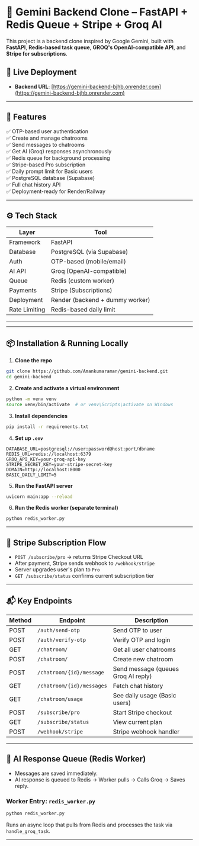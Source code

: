 # 🌟 Gemini Backend Clone – FastAPI + Redis Queue + Stripe + Groq AI

This project is a backend clone inspired by Google Gemini, built with **FastAPI**, **Redis-based task queue**, **GROQ's OpenAI-compatible API**, and **Stripe for subscriptions**.

## 🚀 Live Deployment

- **Backend URL**: [https://gemini-backend-bjhb.onrender.com](https://gemini-backend-bjhb.onrender.com)

---

## 🧩 Features

✅ OTP-based user authentication  
✅ Create and manage chatrooms  
✅ Send messages to chatrooms  
✅ Get AI (Groq) responses asynchronously  
✅ Redis queue for background processing  
✅ Stripe-based Pro subscription  
✅ Daily prompt limit for Basic users  
✅ PostgreSQL database (Supabase)  
✅ Full chat history API  
✅ Deployment-ready for Render/Railway

---

## ⚙️ Tech Stack

| Layer         | Tool                     |
|---------------|--------------------------|
| Framework     | FastAPI                  |
| Database      | PostgreSQL (via Supabase)|
| Auth          | OTP-based (mobile/email) |
| AI API        | Groq (OpenAI-compatible) |
| Queue         | Redis (custom worker)    |
| Payments      | Stripe (Subscriptions)   |
| Deployment    | Render (backend + dummy worker) |
| Rate Limiting | Redis-based daily limit  |

---

---

## 📦 Installation & Running Locally

1. **Clone the repo**

```bash
git clone https://github.com/Amankumaraman/gemini-backend.git
cd gemini-backend
````

2. **Create and activate a virtual environment**

```bash
python -m venv venv
source venv/bin/activate  # or venv\Scripts\activate on Windows
```

3. **Install dependencies**

```bash
pip install -r requirements.txt
```

4. **Set up `.env`**

```env
DATABASE_URL=postgresql://user:password@host:port/dbname
REDIS_URL=redis://localhost:6379
GROQ_API_KEY=your-groq-api-key
STRIPE_SECRET_KEY=your-stripe-secret-key
DOMAIN=http://localhost:8000
BASIC_DAILY_LIMIT=5
```

5. **Run the FastAPI server**

```bash
uvicorn main:app --reload
```

6. **Run the Redis worker (separate terminal)**

```bash
python redis_worker.py
```

---

## 🔁 Stripe Subscription Flow

* `POST /subscribe/pro` → returns Stripe Checkout URL
* After payment, Stripe sends webhook to `/webhook/stripe`
* Server upgrades user's plan to `Pro`
* `GET /subscribe/status` confirms current subscription tier

---

## 📬 Key Endpoints

| Method | Endpoint                  | Description                         |
| ------ | ------------------------- | ----------------------------------- |
| POST   | `/auth/send-otp`          | Send OTP to user                    |
| POST   | `/auth/verify-otp`        | Verify OTP and login                |
| GET    | `/chatroom/`              | Get all user chatrooms              |
| POST   | `/chatroom/`              | Create new chatroom                 |
| POST   | `/chatroom/{id}/message`  | Send message (queues Groq AI reply) |
| GET    | `/chatroom/{id}/messages` | Fetch chat history                  |
| GET    | `/chatroom/usage`         | See daily usage (Basic users)       |
| POST   | `/subscribe/pro`          | Start Stripe checkout               |
| GET    | `/subscribe/status`       | View current plan                   |
| POST   | `/webhook/stripe`         | Stripe webhook handler              |

---

## 🧠 AI Response Queue (Redis Worker)

* Messages are saved immediately.
* AI response is queued to Redis → Worker pulls → Calls Groq → Saves reply.

### Worker Entry: `redis_worker.py`

```bash
python redis_worker.py
```

Runs an async loop that pulls from Redis and processes the task via `handle_groq_task`.

---



